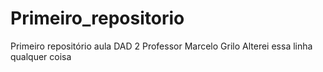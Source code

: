 # Primeiro_repositorio
 Primeiro repositório aula DAD 2 Professor Marcelo Grilo
Alterei essa linha
qualquer coisa